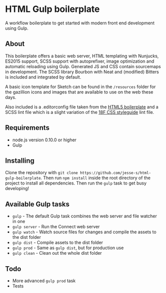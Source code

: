 # HTML Gulp boilerplate
A workflow boilerplate to get started with modern front end development using Gulp.

## About
This boilerplate offers a basic web server, HTML templating with Nunjucks, ES2015 support, SCSS support with autoprefixer, image optimization and automatic reloading using Gulp. Generated JS and CSS contain sourcemaps in development. The SCSS library Bourbon with Neat and (modified) Bitters is included and integrated by default.

A basic icon template for Sketch can be found in the `/resources` folder for the gazillion icons and images that are available to use on the web these days.

Also included is a .editorconfig file taken from the [HTML5 boilerplate](https://github.com/h5bp/html5-boilerplate) and a SCSS lint file which is a slight variation of the [18F CSS styleguide](https://pages.18f.gov/frontend/css-coding-styleguide/) lint file.

## Requirements
* node.js version 0.10.0 or higher
* Gulp

## Installing
Clone the repository with `git clone https://github.com/jesse-s/html-gulp-boilerplate`. Then run `npm install` inside the root directory of the project to install all dependencies. Then run the `gulp` task to get busy developing!

## Available Gulp tasks
* `gulp` - The default Gulp task combines the web server and file watcher in one
* `gulp server` - Run the Connect web server
* `gulp watch` - Watch source files for changes and compile the assets to the dist folder
* `gulp dist` - Compile assets to the dist folder
* `gulp prod` - Same as `gulp dist`, but for production use
* `gulp clean` - Clean out the whole dist folder

## Todo
* More advanced `gulp prod` task
* Tests
